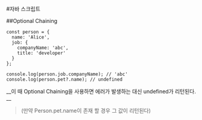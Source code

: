 #자바 스크립트

##Optional Chaining

```
const person = {
  name: 'Alice',
  job: {
    companyName: 'abc',
    title: 'developer'
  }
};

console.log(person.job.companyName); // 'abc'
console.log(person.pet?.name); // undefined
```
 
__이 때 Optional Chaining을 사용하면 에러가 발생하는 대신 undefined가 리턴된다. __
> (만약 Person.pet.name이 존재 할 경우 그 값이 리턴된다)
